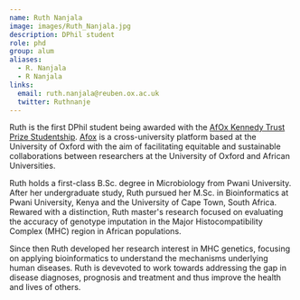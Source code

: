 ```yaml
---
name: Ruth Nanjala
image: images/Ruth_Nanjala.jpg
description: DPhil student
role: phd
group: alum
aliases:
  - R. Nanjala
  - R Nanjala
links:
  email: ruth.nanjala@reuben.ox.ac.uk
  twitter: Ruthnanje
---
```

Ruth is the first DPhil student being awarded with the [AfOx Kennedy Trust Prize Studentship](https://www.kennedy.ox.ac.uk/study-with-us/the-afox-kennedy-trust-prize-studentship-1). [Afox](https://www.afox.ox.ac.uk/) is a cross-university platform based at the University of Oxford with the aim of facilitating equitable and sustainable collaborations between researchers at the University of Oxford and African Universities.

Ruth holds a first-class B.Sc. degree in Microbiology from Pwani University. After her undergraduate study, Ruth pursued her M.Sc. in Bioinformatics at Pwani University, Kenya and the University of Cape Town, South Africa. Rewared with a distinction, Ruth master's research focused on evaluating the accuracy of genotype imputation in the Major Histocompatibility Complex (MHC) region in  African populations. 

Since then Ruth developed her research interest in MHC genetics, focusing on applying bioinformatics to understand the mechanisms underlying human diseases. Ruth is devevoted to work towards addressing the gap in disease diagnoses, prognosis and treatment and thus improve the health and lives of others.

